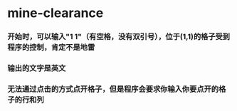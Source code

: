 # mine-clearance
### 开始时，可以输入"1 1"（有空格，没有双引号），位于(1,1)的格子受到程序的控制，肯定不是地雷
### 输出的文字是英文
### 无法通过点击的方式点开格子，但是程序会要求你输入你要点开的格子的行和列
